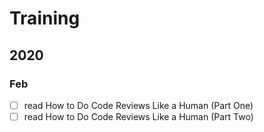 # Training

## 2020

### Feb

- [ ] read How to Do Code Reviews Like a Human (Part One)
- [ ] read How to Do Code Reviews Like a Human (Part Two)
